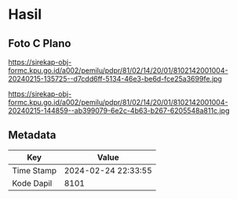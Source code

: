 # Hasil

## Foto C Plano

https://sirekap-obj-formc.kpu.go.id/a002/pemilu/pdpr/81/02/14/20/01/8102142001004-20240215-135725--d7cdd6ff-5134-46e3-be6d-fce25a3699fe.jpg

https://sirekap-obj-formc.kpu.go.id/a002/pemilu/pdpr/81/02/14/20/01/8102142001004-20240215-144859--ab399079-6e2c-4b63-b267-6205548a811c.jpg


## Metadata

| Key        | Value               |
| ---------- | ------------------- |
| Time Stamp | 2024-02-24 22:33:55 |
| Kode Dapil | 8101                |



